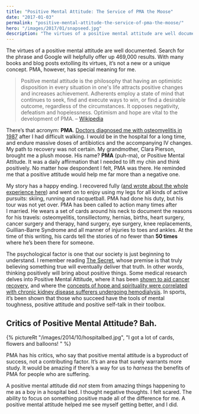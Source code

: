 ```yaml
---
title: "Positive Mental Attitude: The Service of PMA the Moose"
date: "2017-01-03"
permalink: "positive-mental-attitude-the-service-of-pma-the-moose/"
hero: "/images/2017/01/snapseed.jpg"
description: "The virtues of a positive mental attitude are well documented. With many books and blog posts extolling its virtues, it’s not a new or a unique concept. PMA, however, has special meaning for me."
---
```


The virtues of a positive mental attitude are well documented. Search for the phrase and Google will helpfully offer up 469,000 results. With many books and blog posts extolling its virtues, it’s not a new or a unique concept. PMA, however, has special meaning for me.

> Positive mental attitude is the philosophy that having an optimistic disposition in every situation in one's life attracts positive changes and increases achievement. Adherents employ a state of mind that continues to seek, find and execute ways to win, or find a desirable outcome, regardless of the circumstances. It opposes negativity, defeatism and hopelessness. Optimism and hope are vital to the development of PMA. – [Wikipedia](https://en.wikipedia.org/wiki/Positive_mental_attitude)

There’s that acronym: **PMA**. [Doctors diagnosed me with osteomyelitis in 1987](/my-childhood-battle-with-osteomyelitis/) after I had difficult walking. I would be in the hospital for a long time, and endure massive doses of antibiotics and the accompanying IV changes. My path to recovery was not certain. My grandmother, Clara Pierson, brought me a plush moose. His name? **PMA** (puh-ma), or Positive Mental Attitude. It was a daily affirmation that I needed to lift my chin and think positively. No matter how despondent I felt, PMA was there. He reminded me that a positive attitude would help me far more than a negative one.

My story has a happy ending. I recovered fully ([and wrote about the whole experience here](/my-childhood-battle-with-osteomyelitis/)) and went on to enjoy using my legs for all kinds of active pursuits: skiing, running and racquetball. PMA had done his duty, but his tour was not yet over. PMA has been called to action many times after I married. He wears a set of cards around his neck to document the reasons for his travels: osteomyelitis, tonsillectomy, hernias, births, heart surgery, cancer surgery and therapy, hand surgery, eye surgery, knee replacements, Guillian-Barre Syndrome and all manner of injuries to toes and ankles. At the time of this writing, his cards tell the stories of no fewer than **50 times** where he’s been there for someone.

The psychological factor is one that our society is just beginning to understand. I remember reading [The Secret](http://amzn.to/2iW6dLj), whose premise is that truly believing something true will eventually deliver that truth. In other words, thinking positively will bring about positive things. Some medical research delves into Positive Mental Attitude, where it has been [shown to aid cancer recovery](https://www.ncbi.nlm.nih.gov/pubmed/19637498), and where the [concepts of hope and spirituality were correlated with chronic kidney disease sufferers undergoing hemodialysis](https://www.ncbi.nlm.nih.gov/pmc/articles/PMC4292610). In sports, it’s been shown that those who succeed have the tools of mental toughness, positive attitude and positive self-talk in their toolbox.

## Critics of Positive Mental Attitude? Bah.

{% pictureRt "/images/2014/10/hospitalbed.jpg", "I got a lot of cards, flowers and balloons! " %}

PMA has his critics, who say that positive mental attitude is a byproduct of success, not a contributing factor. It’s an area that surely warrants more study. It would be amazing if there’s a way for us to _harness_ the benefits of PMA for people who are suffering.

A positive mental attitude did _not_ stem from amazing things happening to me as a boy in a hospital bed. I thought negative thoughts. I felt scared. The ability to focus on something positive made all of the difference for me. A positive mental attitude helped me see myself getting better, and I did.
